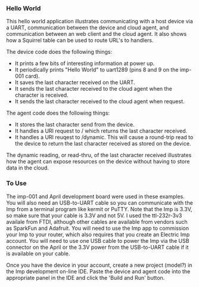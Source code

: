 ### Hello World

This hello world application illustrates communicating with a host device via 
a UART, communication between the device and cloud agent, and communication
between an web client and the cloud agent.  It also shows how a Squirrel table
can be used to route URL's to handlers.

The device code does the following things:
- It prints a few bits of interesting information at power up.
- It periodically prints "Hello World" to uart1289 (pins 8 and 9 on the imp-001 card).
- It saves the last character received on the UART.
- It sends the last character received to the cloud agent when the character is received.
- It sends the last character received to the cloud agent when request.

The agent code does the following things:
- It stores the last character send from the device.
- It handles a URI request to / which returns the last character received.
- It handles a URI reuqest to /dynamic.  This will cause a round-trip read to the 
device to return the last character received as stored on the device.

The dynamic reading, or read-thru, of the last character received illustrates
how the agent can expose resources on the device without having to store data in
the cloud.

### To Use
The imp-001 and April development board were used in these examples.  You will also
need an USB-to-UART cable so you can communicate with the Imp from a terminal program
like kermit or PuTTY.  Note that the Imp is 3.3V, so make sure that your cable is 3.3V
and not 5V.  I used the ttl-232r-3v3 availale from FTDI, although other cables are
available from vendors such as SparkFun and Adafruit.  You will need to use the 
Imp app to commission your Imp to your router, which also requires that you create an
Electric Imp account.  You will need to use one USB cable to power the Imp via the 
USB connector on the April or the 3.3V power from the USB-to-UART cable if it is
available on your cable.

Once you have the device in your account, create a new project (model?) in the Imp
development on-line IDE.  Paste the device and agent code into the appropriate panel
in the IDE and click the 'Build and Run' button.
